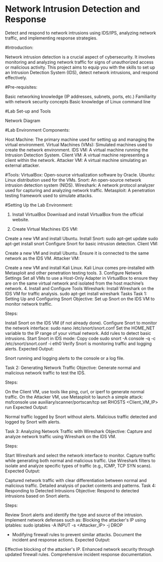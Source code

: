 # Network Intrusion Detection and Response
Detect and respond to network intrusions using IDS/IPS, analyzing network traffic, and implementing response strategies.


#Introduction:

Network intrusion detection is a crucial aspect of cybersecurity. It involves monitoring and analyzing network traffic for signs of unauthorized access or malicious activity. This project aims to equip you with the skills to set up an Intrusion Detection System (IDS), detect network intrusions, and respond effectively.


#Pre-requisites:

Basic networking knowledge (IP addresses, subnets, ports, etc.)
Familiarity with network security concepts
Basic knowledge of Linux command line


#Lab Set-up and Tools

Network Diagram

#Lab Environment Components:

Host Machine: The primary machine used for setting up and managing the virtual environment.
Virtual Machines (VMs): Simulated machines used to create the network environment.
IDS VM: A virtual machine running the Intrusion Detection System.
Client VM: A virtual machine representing a client within the network.
Attacker VM: A virtual machine simulating an external attacker.

#Tools:
VirtualBox: Open-source virtualization software by Oracle.
Ubuntu: Linux distribution used for the VMs.
Snort: An open-source network intrusion detection system (NIDS).
Wireshark: A network protocol analyzer used for capturing and analyzing network traffic.
Metasploit: A penetration testing framework used to simulate attacks.

#Setting Up the Lab Environment:
1. Install VirtualBox
Download and install VirtualBox from the official website.

3. Create Virtual Machines
IDS VM:

Create a new VM and install Ubuntu.
Install Snort:
sudo apt-get update
sudo apt-get install snort
Configure Snort for basic intrusion detection.
Client VM:

Create a new VM and install Ubuntu.
Ensure it is connected to the same network as the IDS VM.
Attacker VM:

Create a new VM and install Kali Linux.
Kali Linux comes pre-installed with Metasploit and other penetration testing tools.
3. Configure Network Settings
Set all VMs to use a Host-Only Adapter in VirtualBox to ensure they are on the same virtual network and isolated from the host machine’s network.
4. Install and Configure Tools
Wireshark: Install Wireshark on the IDS VM for traffic analysis.
sudo apt-get install wireshark
Tasks
Task 1: Setting Up and Configuring Snort
Objective: Set up Snort on the IDS VM to monitor network traffic.

Steps:

Install Snort on the IDS VM (if not already done).
Configure Snort to monitor the network interface:
sudo nano /etc/snort/snort.conf
Set the HOME_NET variable to the IP range of your virtual network. Add rules to detect basic intrusions.
Start Snort in IDS mode:
Copy code
sudo snort -A console -q -c /etc/snort/snort.conf -i eth0
Verify Snort is monitoring traffic and logging alerts.
Expected Output:

Snort running and logging alerts to the console or a log file.

Task 2: Generating Network Traffic
Objective: Generate normal and malicious network traffic to test the IDS.

Steps:

On the Client VM, use tools like ping, curl, or iperf to generate normal traffic.
On the Attacker VM, use Metasploit to launch a simple attack:
msfconsole
use auxiliary/scanner/portscan/tcp
set RHOSTS <Client_VM_IP>
run
Expected Output:

Normal traffic logged by Snort without alerts. Malicious traffic detected and logged by Snort with alerts.

Task 3: Analyzing Network Traffic with Wireshark
Objective: Capture and analyze network traffic using Wireshark on the IDS VM.

Steps:

Start Wireshark and select the network interface to monitor.
Capture traffic while generating both normal and malicious traffic.
Use Wireshark filters to isolate and analyze specific types of traffic (e.g., ICMP, TCP SYN scans).
Expected Output:

Captured network traffic with clear differentiation between normal and malicious traffic.
Detailed analysis of packet contents and patterns.
Task 4: Responding to Detected Intrusions
Objective: Respond to detected intrusions based on Snort alerts.

Steps:

Review Snort alerts and identify the type and source of the intrusion.
Implement network defenses such as:
Blocking the attacker's IP using iptables:
    sudo iptables -A INPUT -s <Attacker_IP> -j DROP
- Modifying firewall rules to prevent similar attacks.
Document the incident and response actions.
Expected Output:

Effective blocking of the attacker's IP.
Enhanced network security through updated firewall rules.
Comprehensive incident response documentation.
